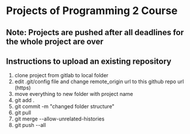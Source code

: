 # Projects of Programming 2 Course

Note: Projects are pushed after all deadlines for the whole project are over
---


## Instructions to upload an existing repository

1. clone project from gitlab to local folder
2. edit .git/config file and change remote_origin url to this github repo url (https)
3. move everything to new folder with project name
4. git add .
5. git commit -m "changed folder structure"
6. git pull
7. git merge --allow-unrelated-histories
8. git push --all
